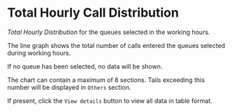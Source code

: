 # Total Hourly Call Distribution

*Total Hourly Distribution* for the queues selected in the working 
hours.

The line graph shows the total number of calls entered the queues
selected during working hours.

If no queue has been selected, no data will be shown.

The chart can contain a maximum of 8 sections. Tails exceeding this
number will be displayed in `Others` section.

If present, click the `View details` button to view
all data in table format.
